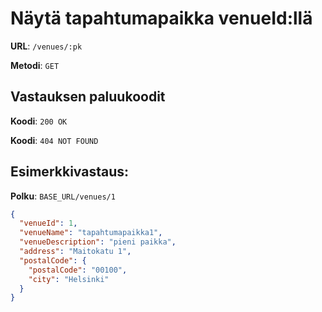 # Näytä tapahtumapaikka venueId:llä

**URL**: `/venues/:pk`

**Metodi**: `GET`

## Vastauksen paluukoodit

**Koodi**: `200 OK`

**Koodi**: `404 NOT FOUND`

## Esimerkkivastaus:

**Polku**: `BASE_URL/venues/1`

```json
{
  "venueId": 1,
  "venueName": "tapahtumapaikka1",
  "venueDescription": "pieni paikka",
  "address": "Maitokatu 1",
  "postalCode": {
    "postalCode": "00100",
    "city": "Helsinki"
  }
}
```
